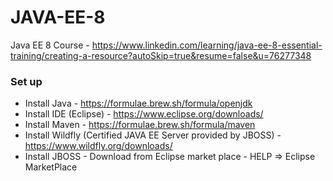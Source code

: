 # JAVA-EE-8

Java EE 8
Course - https://www.linkedin.com/learning/java-ee-8-essential-training/creating-a-resource?autoSkip=true&resume=false&u=76277348

### Set up

- Install Java - https://formulae.brew.sh/formula/openjdk
- Install IDE (Eclipse) - https://www.eclipse.org/downloads/
- Install Maven - https://formulae.brew.sh/formula/maven
- Install Wildfly (Certified JAVA EE Server provided by JBOSS) - https://www.wildfly.org/downloads/
- Install JBOSS - Download from Eclipse market place - HELP => Eclipse MarketPlace
